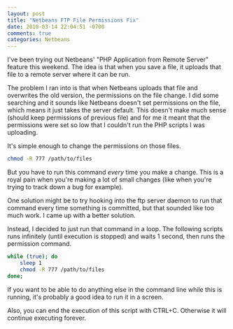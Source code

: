 ```yaml
---
layout: post
title: "Netbeans FTP File Permissions Fix"
date: 2010-03-14 22:04:51 -0700
comments: true
categories: Netbeans
---
```


I've been trying out Netbeans' "PHP Application from Remote Server" feature this weekend. The idea is that when you save a file, it uploads that file to a remote server where it can be run.

The problem I ran into is that when Netbeans uploads that file and overwrites the old version, the permissions on the file change. I did some searching and it sounds like Netbeans doesn't set permissions on the file, which means it just takes the server default. This doesn't make much sense (should keep permissions of previous file) and for me it meant that the permissions were set so low that I couldn't run the PHP scripts I was uploading.

It's simple enough to change the permissions on those files.

```sh
chmod -R 777 /path/to/files
```

But you have to run this command *every* time you make a change. This is a royal pain when you're making a lot of small changes (like when you're trying to track down a bug for example).

One solution might be to try hooking into the ftp server daemon to run that command every time something is committed, but that sounded like too much work. I came up with a better solution.

Instead, I decided to just run that command in a loop. The following scripts runs infinitely (until execution is stopped) and waits 1 second, then runs the permission command.

```sh
while (true); do
    sleep 1
    chmod -R 777 /path/to/files
done;
```

If you want to be able to do anything else in the command line while this is running, it's probably a good idea to run it in a screen.

Also, you can end the execution of this script with CTRL+C. Otherwise it will continue executing forever.